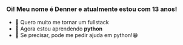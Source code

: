### Oi! Meu nome é Denner e atualmente estou com 13 anos!
- 🔭 Quero muito me tornar um fullstack
- 🌱 Agora estou aprendendo **python**
- 💬 Se precisar, pode me pedir ajuda em python!😁
<!--
- 📫 How to reach me: ...
- 😄 Pronouns: Ele/dele
- ⚡ Fun fact: ...
- 👯 I’m looking to collaborate on ...
- 🤔 I’m looking for help with ...
